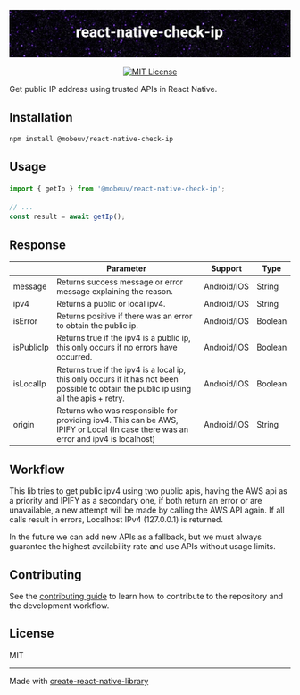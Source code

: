 <p align="center">
  <img src="./assets/banner.png" alt="i18n">
</p>
<p align="center">
  <a href="https://tldrlegal.com/license/mit-license"><img src="https://img.shields.io/:License-MIT-blue.svg" alt="MIT License"></a>
</p>

Get public IP address using trusted APIs in React Native.

## Installation

```sh
npm install @mobeuv/react-native-check-ip
```

## Usage

```js
import { getIp } from '@mobeuv/react-native-check-ip';

// ...
const result = await getIp();
```

## Response

|            | Parameter                                                                                                                                | Support     | Type    |
| ---------- | ---------------------------------------------------------------------------------------------------------------------------------------- | ----------- | ------- |
| message    | Returns success message or error message explaining the reason.                                                                          | Android/IOS | String  |
| ipv4       | Returns a public or local ipv4.                                                                                                          | Android/IOS | String  |
| isError    | Returns positive if there was an error to obtain the public ip.                                                                          | Android/IOS | Boolean |
| isPublicIp | Returns true if the ipv4 is a public ip, this only occurs if no errors have occurred.                                                    | Android/IOS | Boolean |
| isLocalIp  | Returns true if the ipv4 is a local ip, this only occurs if it has not been possible to obtain the public ip using all the apis + retry. | Android/IOS | Boolean |
| origin     | Returns who was responsible for providing ipv4. This can be AWS, IPIFY or Local (In case there was an error and ipv4 is localhost)       | Android/IOS | String  |

## Workflow

This lib tries to get public ipv4 using two public apis, having the AWS api as a priority and IPIFY as a secondary one, if both return an error or are unavailable, a new attempt will be made by calling the AWS API again. If all calls result in errors, Localhost IPv4 (127.0.0.1) is returned.

In the future we can add new APIs as a fallback, but we must always guarantee the highest availability rate and use APIs without usage limits.

## Contributing

See the [contributing guide](CONTRIBUTING.md) to learn how to contribute to the repository and the development workflow.

## License

MIT

---

Made with [create-react-native-library](https://github.com/callstack/react-native-builder-bob)
